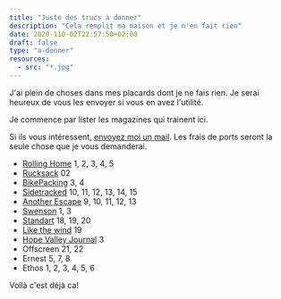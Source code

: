 ```yaml
---
title: "Juste des trucs à donner"
description: "Cela remplit ma maison et je n'en fait rien"
date: 2020-110-02T22:57:50+02:00
draft: false
type: "a-donner"
resources:
  - src: "*.jpg"
---
```



J'ai plein de choses dans mes placards dont je ne fais rien. Je serai heureux de vous les envoyer si vous en avez l'utilité.

Je commence par lister les magazines qui trainent ici.

Si ils vous intéressent, [envoyez moi un mail](mailto:hello@yannickschutz.com). Les frais de ports seront la seule chose que je vous demanderai.

- [Rolling Home](https://therollinghome.co) 1, 2, 3, 4, 5
- [Rucksack](https://rucksackmag.com) 02
- [BikePacking](https://bikepacking.com) 3, 4
- [Sidetracked](https://www.sidetracked.com) 10, 11, 12, 13, 14, 15
- [Another Escape](https://anotherescape.com) 9, 10, 11, 12, 13
- [Swenson](https://swenson.global/fr/collections/swenson-magazine) 1, 3
- [Standart](https://standartmag.com) 18, 19, 20
- [Like the wind](https://www.likethewindmagazine.com) 19
- [Hope Valley Journal](https://www.hopevalleyjournal.co.uk) 3
- Offscreen 21, 22
- Ernest 5, 7, 8
- Ethos 1, 2, 3, 4, 5, 6


Voilà c'est déjà ca!

